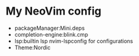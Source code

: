 # My NeoVim config

- packageManager:Mini.deps
- completion-engine:blink.cmp
- lsp:builtin lsp nvim-lspconfig for configurations
- Theme:Nordic
